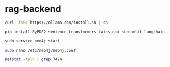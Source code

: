 # rag-backend

```bash
curl -fsSL https://ollama.com/install.sh | sh
```


```bash
pip install PyPDF2 sentence_transformers faiss-cpu streamlit langchain python-dotenv langchain_community chromadb pysqlite3-binary pypdf -U langchain-chroma -U langchain-openai 
```

```bash
sudo service neo4j start
```

```bash
sudo nano /etc/neo4j/neo4j.conf
```

```bash
netstat -tuln | grep 7474
```
